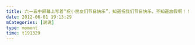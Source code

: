 ```yaml
---
title: 六一五中屏幕上写着“祝小朋友们节日快乐”，知道祝我们节日快乐，不知道放假啊！！！
date: 2012-06-01 19:13:29
mCategories: [说说]
type: moment
time: t191329
---
```


